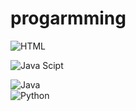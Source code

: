 # progarmming

![HTML](https://github.com/aruncs31s/programming/tree/main/html)

![Java Scipt](https://github.com/aruncs31s/programming/tree/main/js)

![Java](https://github.com/aruncs31s/programming/tree/main/java/testProgram)
</br>
![Python](https://github.com/aruncs31s/programming/tree/main/python)
